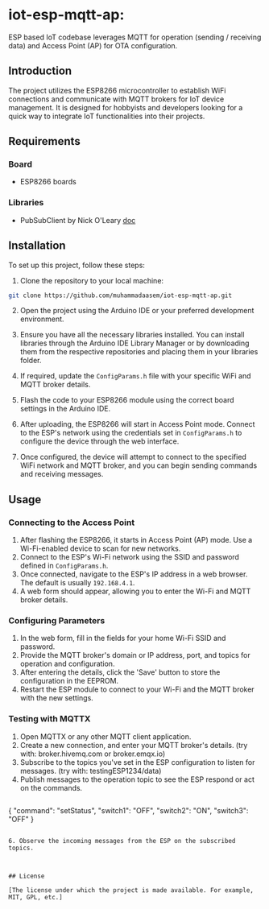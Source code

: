 # iot-esp-mqtt-ap: 

ESP based IoT codebase leverages MQTT for operation (sending / receiving data) and Access Point (AP) for OTA configuration.


## Introduction

The project utilizes the ESP8266 microcontroller to establish WiFi connections and communicate with MQTT brokers for IoT device management. It is designed for hobbyists and developers looking for a quick way to integrate IoT functionalities into their projects.


## Requirements
### Board
- ESP8266 boards

### Libraries
- PubSubClient by Nick O'Leary [doc](https://pubsubclient.knolleary.net/)

## Installation

To set up this project, follow these steps:

1. Clone the repository to your local machine:

```sh
git clone https://github.com/muhammadaasem/iot-esp-mqtt-ap.git
```

2. Open the project using the Arduino IDE or your preferred development environment.

3. Ensure you have all the necessary libraries installed. You can install libraries through the Arduino IDE Library Manager or by downloading them from the respective repositories and placing them in your libraries folder.

4. If required, update the `ConfigParams.h` file with your specific WiFi and MQTT broker details.

5. Flash the code to your ESP8266 module using the correct board settings in the Arduino IDE.

6. After uploading, the ESP8266 will start in Access Point mode. Connect to the ESP's network using the credentials set in `ConfigParams.h` to configure the device through the web interface.

7. Once configured, the device will attempt to connect to the specified WiFi network and MQTT broker, and you can begin sending commands and receiving messages.

## Usage

### Connecting to the Access Point

1. After flashing the ESP8266, it starts in Access Point (AP) mode. Use a Wi-Fi-enabled device to scan for new networks.
2. Connect to the ESP's Wi-Fi network using the SSID and password defined in `ConfigParams.h`.
3. Once connected, navigate to the ESP's IP address in a web browser. The default is usually `192.168.4.1`.
4. A web form should appear, allowing you to enter the Wi-Fi and MQTT broker details.

### Configuring Parameters

1. In the web form, fill in the fields for your home Wi-Fi SSID and password.
2. Provide the MQTT broker's domain or IP address, port, and topics for operation and configuration.
3. After entering the details, click the 'Save' button to store the configuration in the EEPROM.
4. Restart the ESP module to connect to your Wi-Fi and the MQTT broker with the new settings.

### Testing with MQTTX

1. Open MQTTX or any other MQTT client application.
2. Create a new connection, and enter your MQTT broker's details. (try with: broker.hivemq.com or broker.emqx.io)
3. Subscribe to the topics you've set in the ESP configuration to listen for messages. (try with: testingESP1234/data)
4. Publish messages to the operation topic to see the ESP respond or act on the commands.
   ```json
{
  "command": "setStatus",
  "switch1": "OFF",
  "switch2": "ON",
  "switch3": "OFF"
}
   ```

6. Observe the incoming messages from the ESP on the subscribed topics.



## License

[The license under which the project is made available. For example, MIT, GPL, etc.]

